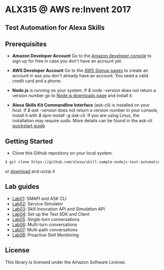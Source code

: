 # ALX315 @ AWS re:Invent 2017
## Test Automation for Alexa Skills

## **Prerequisites**

- **Amazon Developer Account** Go to the [Amazon developer console](https://developer.amazon.com/) to sign up for free in case you don't have an account yet.

- **AWS Developer Account** Go to the [AWS Signup pages](https://portal.aws.amazon.com/billing/signup#/) to create an account in ase you don't already have an account. You need a valid credit card and a phone.

- **Node.js** is running on your system. If _$ node -version_ does not return a version number
 go to [Node.js downloads page](https://nodejs.org/en/download/) and install it.

- **Alexa Skills Kit Commandline Interface** (ask-cli) is installed on your host. If _$ ask -version_ does not return a version number in your console, install it with _$ npm install -g ask-cli_. If you are using Linux, the installation may require _sudo_. More details can be found in the ask-cli [quickstart guide](https://developer.amazon.com/docs/smapi/quick-start-alexa-skills-kit-command-line-interface.html)

## **Getting Started**

- Clone this Github repository on your local system.  

```bash
$ git clone https://github.com/alexa/skill-sample-nodejs-test-automation
```

or [download](https://github.com/alexa/skill-sample-nodejs-test-automation/archive/master.zip) and unzip it

## **Lab guides**

- [Lab01](labs/lab01.md): SMAPI and ASK CLI
- [Lab02](labs/lab02.md): Service Simulator
- [Lab03](labs/lab03.md): Skill Invocation API and Simulation API
- [Lab04](labs/lab04.md): Set up the Test SDK and Client
- [Lab05](labs/lab05.md): Single-turn conversations
- [Lab06](labs/lab06.md): Multi-turn conversations
- [Lab07](labs/lab07.md): Multi-path conversations
- [Lab08](labs/lab08.md): Proactive Skill Monitoring

## License

This library is licensed under the Amazon Software License.
